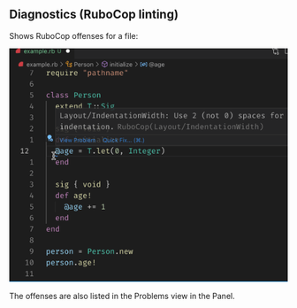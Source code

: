 ## Diagnostics (RuboCop linting)

Shows RuboCop offenses for a file:

![Diagnostics](ruby-lsp-misc/diagnostics.gif)

The offenses are also listed in the Problems view in the Panel.
